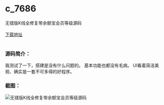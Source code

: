 # c_7686
无错版K线全修复带余额宝会员等级源码
<br/></br>
[下载地址](https://www.uuid2.com/7686.html "下载地址")
<br/></br>
<h3>源码简介：</h3>
<p>我测试了一下，搭建是没有什么问题的。
基本功能也都没有毛病。
UI看着简洁美观、确实是一套不可多得的好程序。<p>
<h3>截图：</h3>
<img src="https://www.uuid2.com/wp-content/uploads/img/uimage/42331643274228.gif" alt="无错版K线全修复带余额宝会员等级源码">
